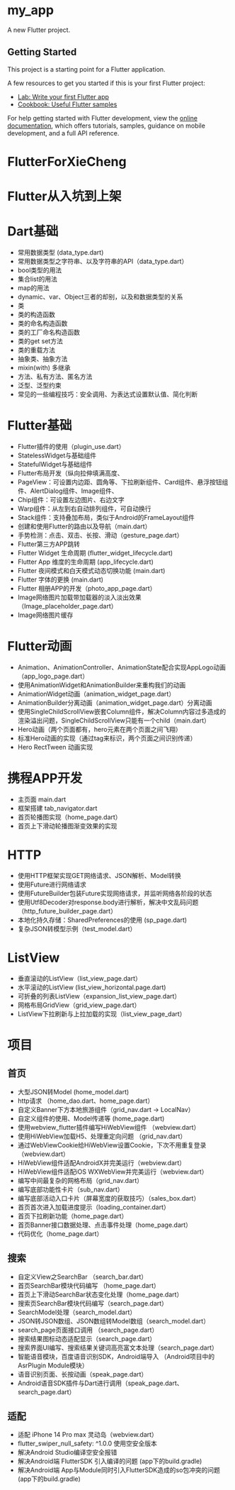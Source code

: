 # my_app

A new Flutter project.

## Getting Started

This project is a starting point for a Flutter application.

A few resources to get you started if this is your first Flutter project:

- [Lab: Write your first Flutter app](https://docs.flutter.dev/get-started/codelab)
- [Cookbook: Useful Flutter samples](https://docs.flutter.dev/cookbook)

For help getting started with Flutter development, view the
[online documentation](https://docs.flutter.dev/), which offers tutorials,
samples, guidance on mobile development, and a full API reference.
# FlutterForXieCheng
# Flutter从入坑到上架

# Dart基础
- 常用数据类型 (data_type.dart)
- 常用数据类型之字符串、以及字符串的API（data_type.dart）
- bool类型的用法
- 集合list的用法
- map的用法
- dynamic、var、Object三者的却别，以及和数据类型的关系
- 类
- 类的构造函数
- 类的命名构造函数
- 类的工厂命名构造函数
- 类的get set方法
- 类的重载方法
- 抽象类、抽象方法
- mixin(with) 多继承
- 方法、私有方法、匿名方法
- 泛型、泛型约束
- 常见的一些编程技巧：安全调用、为表达式设置默认值、简化判断

# Flutter基础
- Flutter插件的使用（plugin_use.dart）
- StatelessWidget与基础组件
- StatefulWidget与基础组件
- Flutter布局开发（纵向拉伸填满高度、
- PageView：可设置内边距、圆角等、下拉刷新组件、Card组件、悬浮按钮组件、AlertDialog组件、Image组件、
- Chip组件：可设置左边图片、右边文字
- Warp组件：从左到右自动排列组件，可自动换行
- Stack组件：支持叠加布局，类似于Android的FrameLayout组件
- 创建和使用Flutter的路由以及导航（main.dart）
- 手势检测：点击、双击、长按、滑动（gesture_page.dart）
- Flutter第三方APP跳转
- Flutter Widget 生命周期 (flutter_widget_lifecycle.dart)
- Flutter App 维度的生命周期 (app_lifecycle.dart)
- Flutter 夜间模式和白天模式动态切换功能 (main.dart)
- Flutter 字体的更换 (main.dart)
- Flutter 相册APP的开发（photo_app_page.dart）
- Image网络图片加载带加载器的淡入淡出效果（Image_placeholder_page.dart）
- Image网络图片缓存

# Flutter动画
- Animation、AnimationController、AnimationState配合实现AppLogo动画（app_logo_page.dart）
- 使用AnimationWidget和AnimationBuilder来重构我们的动画
- AnimationWidget动画（animation_widget_page.dart）
- AnimationBuilder分离动画（animation_widget_page.dart）分离动画
- 使用SingleChildScrollView嵌套Column组件，解决Column内容过多造成的渲染溢出问题，SingleChildScrollView只能有一个child（main.dart）
- Hero动画（两个页面都有，hero元素在两个页面之间飞翔）
- 标准Hero动画的实现（通过tag来标识，两个页面之间识别传递）
- Hero RectTween 动画实现

# 携程APP开发
- 主页面 main.dart
- 框架搭建 tab_navigator.dart
- 首页轮播图实现（home_page.dart）
- 首页上下滑动轮播图渐变效果的实现

# HTTP
- 使用HTTP框架实现GET网络请求、JSON解析、Model转换
- 使用Future进行网络请求
- 使用FutureBuilder包装Future实现网络请求，并监听网络各阶段的状态
- 使用Utf8Decoder对response.body进行解析，解决中文乱码问题（http_future_builder_page.dart）
- 本地化持久存储：SharedPreferences的使用 (sp_page.dart)
- 复杂JSON转模型示例（test_model.dart）

# ListView
- 垂直滚动的ListView（list_view_page.dart）
- 水平滚动的ListView (list_view_horizontal.page.dart)
- 可折叠的列表ListView（expansion_list_view_page.dart）
- 网格布局GridView（grid_view_page.dart）
- ListView下拉刷新与上拉加载的实现（list_view_page_dart）

# 项目
## 首页
- 大型JSON转Model (home_model.dart)
- http请求 （home_dao.dart、home_page.dart）
- 自定义Banner下方本地旅游组件（grid_nav.dart -> LocalNav）
- 自定义组件的使用、Model传递等 (home_page.dart)
- 使用webview_flutter插件编写HiWebView组件 （webview.dart）
- 使用HiWebView加载H5、处理重定向问题 （grid_nav.dart）
- 通过WebViewCookie给HiWebView设置Cookie，下次不用重复登录（webview.dart）
- HiWebView组件适配AndroidX并完美运行（webview.dart）
- HiWebView组件适配iOS WXWebView并完美运行（webview.dart）
- 编写中间最复杂的网格布局（grid_nav.dart）
- 编写底部功能性卡片（sub_nav.dart）
- 编写底部活动入口卡片（屏幕宽度的获取技巧）（sales_box.dart）
- 首页首次进入加载进度提示（loading_container.dart）
- 首页下拉刷新功能（home_page.dart）
- 首页Banner接口数据处理、点击事件处理（home_page.dart）
- 代码优化（home_page.dart）

## 搜索
- 自定义View之SearchBar （search_bar.dart）
- 首页SearchBar模块代码编写 （home_page.dart）
- 首页上下滑动SearchBar状态变化处理（home_page.dart）
- 搜索页SearchBar模块代码编写（search_page.dart）
- SearchModel处理（search_model.dart）
- JSON转JSON数组、JSON数组转Model数组（search_model.dart）
- search_page页面接口调用 （search_page.dart）
- 搜索结果图标动态适配显示（search_page.dart）
- 搜索界面UI编写、搜索结果关键词高亮富文本处理（search_page.dart）
- 智能语音模块，百度语音识别SDK，Android端导入 （Android项目中的AsrPlugin Module模块）
- 语音识别页面、长按动画（speak_page.dart）
- Android语音SDK插件与Dart进行调用（speak_page.dart、search_page.dart）

## 适配
- 适配 iPhone 14 Pro max 灵动岛（webview.dart）
- flutter_swiper_null_safety: ^1.0.0 使用空安全版本
- 解决Android Studio编译空安全报错
- 解决Android端 FlutterSDK 引入编译的问题 (app下的build.gradle)
- 解决Android端 App与Module同时引入FlutterSDK造成的so包冲突的问题 (app下的build.gradle)
